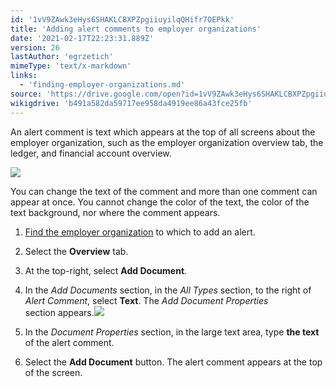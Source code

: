 ```yaml
---
id: '1vV9ZAwk3eHys6SHAKLCBXPZpgiiuyilqQHifr7OEPkk'
title: 'Adding alert comments to employer organizations'
date: '2021-02-17T22:23:31.889Z'
version: 26
lastAuthor: 'egrzetich'
mimeType: 'text/x-markdown'
links:
  - 'finding-employer-organizations.md'
source: 'https://drive.google.com/open?id=1vV9ZAwk3eHys6SHAKLCBXPZpgiiuyilqQHifr7OEPkk'
wikigdrive: 'b491a582da59717ee958da4919ee86a43fce25fb'
---
```

An alert comment is text which appears at the top of all screens about the employer organization, such as the employer organization overview tab, the ledger, and financial account overview.
  
![](../adding-alert-comments-to-employer-organizations.assets/d80a9a4a9e53496661ad81e7be6b3340.png)  

You can change the text of the comment and more than one comment can appear at once. You cannot change the color of the text, the color of the text background, nor where the comment appears.
1. [Find the employer organization](finding-employer-organizations.md) to which to add an alert.
2. Select the <strong>Overview</strong> tab.
3. At the top-right, select <strong>Add Document</strong>.
4. In the <em>Add Documents</em> section, in the <em>All Types</em> section, to the right of <em>Alert Comment</em>, select <strong>Text</strong>. The <em>Add Document Properties</em>  
    section appears.<img src="../adding-alert-comments-to-employer-organizations.assets/a5c6f5d5e690c8d054936d1dfc46341f.png" />  

5. In the <em>Document Properties</em> section, in the large text area, type <strong>the text</strong> of the alert comment.
6. Select the <strong>Add Document</strong> button. The alert comment appears at the top of the screen.

